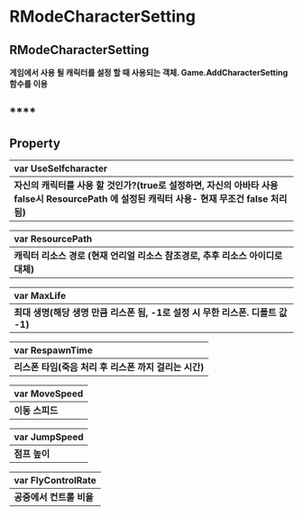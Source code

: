 # RModeCharacterSetting

## **RModeCharacterSetting**

**게임에서 사용 될 캐릭터를 설정 할 때 사용되는 객체. Game.AddCharacterSetting 함수를 이용**

## \*\*\*\*

## **Property**

| **var UseSelfcharacter** |
| :--- |
| **자신의 캐릭터를 사용 할 것인가?\(true로 설정하면, 자신의 아바타 사용 false시 ResourcePath 에 설정된 캐릭터 사용- 현재 무조건 false 처리됨\)** |

| **var ResourcePath** |
| :--- |
| **캐릭터 리소스 경로 \(현재 언리얼 리소스 참조경로, 추후 리소스 아이디로 대체\)** |

| **var MaxLife** |
| :--- |
| **최대 생명\(해당 생명 만큼 리스폰 됨, -1로 설정 시 무한 리스폰. 디폴트 값 -1\)** |

| **var RespawnTime** |
| :--- |
| **리스폰 타임\(죽음 처리 후 리스폰 까지 걸리는 시간\)** |

| **var MoveSpeed** |
| :--- |
| **이동 스피드** |

| **var JumpSpeed** |
| :--- |
| **점프 높이** |

| **var FlyControlRate** |
| :--- |
| **공중에서 컨트롤 비율** |

